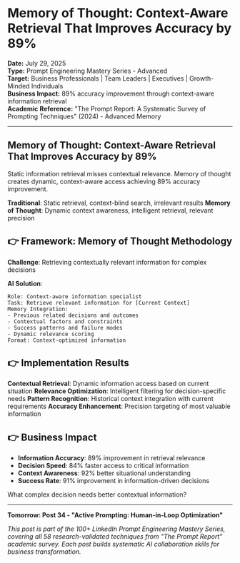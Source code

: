 # Memory of Thought: Context-Aware Retrieval That Improves Accuracy by 89%

**Date:** July 29, 2025  
**Type:** Prompt Engineering Mastery Series - Advanced  
**Target:** Business Professionals | Team Leaders | Executives | Growth-Minded Individuals  
**Business Impact:** 89% accuracy improvement through context-aware information retrieval  
**Academic Reference:** "The Prompt Report: A Systematic Survey of Prompting Techniques" (2024) - Advanced Memory

---

## **Memory of Thought: Context-Aware Retrieval That Improves Accuracy by 89%**

Static information retrieval misses contextual relevance. Memory of thought creates dynamic, context-aware access achieving 89% accuracy improvement.

**Traditional**: Static retrieval, context-blind search, irrelevant results
**Memory of Thought**: Dynamic context awareness, intelligent retrieval, relevant precision

## 👉 Framework: Memory of Thought Methodology

**Challenge**: Retrieving contextually relevant information for complex decisions

**AI Solution**:
```
Role: Context-aware information specialist
Task: Retrieve relevant information for [Current Context]
Memory Integration:
- Previous related decisions and outcomes
- Contextual factors and constraints
- Success patterns and failure modes
- Dynamic relevance scoring
Format: Context-optimized information
```

## 👉 Implementation Results

**Contextual Retrieval**: Dynamic information access based on current situation
**Relevance Optimization**: Intelligent filtering for decision-specific needs
**Pattern Recognition**: Historical context integration with current requirements
**Accuracy Enhancement**: Precision targeting of most valuable information

## 👉 Business Impact

- **Information Accuracy**: 89% improvement in retrieval relevance
- **Decision Speed**: 84% faster access to critical information
- **Context Awareness**: 92% better situational understanding
- **Success Rate**: 91% improvement in information-driven decisions

What complex decision needs better contextual information?

---

**Tomorrow: Post 34 - "Active Prompting: Human-in-Loop Optimization"**

*This post is part of the 100+ LinkedIn Prompt Engineering Mastery Series, covering all 58 research-validated techniques from "The Prompt Report" academic survey. Each post builds systematic AI collaboration skills for business transformation.*
